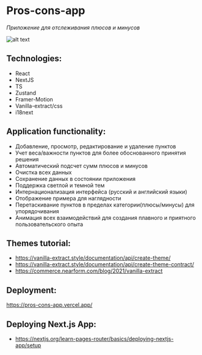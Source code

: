 # Pros-cons-app

_Приложение для отслеживания плюсов и минусов_

![alt text](Example-.gif)

## Technologies:
- React
- NextJS
- TS
- Zustand
- Framer-Motion
- Vanilla-extract/css
- i18next

## Application functionality:
- Добавление, просмотр, редактирование и удаление пунктов
- Учет веса/важности пунктов для более обоснованного принятия решения
- Автоматический подсчет сумм плюсов и минусов
- Очистка всех данных
- Сохранение данных в состоянии приложения
- Поддержка светлой и темной тем
- Интернационализация интерфейса (русский и английский языки)
- Отображение примера для наглядности
- Перетаскивание пунктов в пределах категории(плюсы/минусы) для упорядочивания
- Анимация всех взаимодействий для создания плавного и приятного пользовательского опыта

## Themes tutorial:
- https://vanilla-extract.style/documentation/api/create-theme/
- https://vanilla-extract.style/documentation/api/create-theme-contract/
- https://commerce.nearform.com/blog/2021/vanilla-extract

## Deployment:
https://pros-cons-app.vercel.app/

## Deploying Next.js App:
- https://nextjs.org/learn-pages-router/basics/deploying-nextjs-app/setup

<!-- Internationalization(i18next):
- https://www.youtube.com/watch?v=iN0BY5fEqws -->
